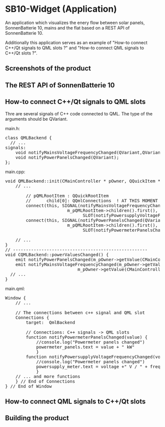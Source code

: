 # SB10-Widget (Application)

An application which visualizes the enery flow between solar panels, SonnenBatterie 10, mains and the flat based on a REST API of SonnenBatterie 10.

Additionally this application serves as an example of "How-to connect C++/Qt signals to QML slots ?" and "How-to connect QML signals to C++/Qt slots ?".

## Screenshots of the product

## The REST API of SonnenBatterie 10

## How-to connect C++/Qt signals to QML slots
Thre are several signals of C++ code connected to QML. The type of the arguments should be QVariant.

main.h:
<pre>
class QMLBackend {
  // ...
signals:
	void notifyMainsVoltageFrequencyChanged(QVariant,QVariant);
	void notifyPowerPanelsChanged(QVariant);
};
</pre>
main.cpp:
<pre>
void QMLBackend::init(CMainController * pOwner, QQuickItem * pQMLRootItem) {
    // ...

		// pQMLRootItem : QQuickRootItem
		//		child[0]: QQmlConnections  ! AT THIS MOMENT !
		connect(this, SIGNAL(notifyMainsVoltageFrequencyChanged(QVariant,QVariant)), 
                        m_pQMLRootItem->children().first(), 
                              SLOT(notifyPowersupplyVoltageFrequencyChanged(QVariant,QVariant)), Qt::QueuedConnection);
		connect(this, SIGNAL(notifyPowerPanelsChanged(QVariant)), 
                        m_pQMLRootItem->children().first(), 
                              SLOT(notifyPowermeterPanelsChanged(QVariant)), Qt::QueuedConnection);
    
    // ...
}
// ----------------------------------------------------
void CQMLBackend::powerValuesChanged() {
	emit notifyPowerPanelsChanged(m_pOwner->getValue(CMainController::EVT_PowerPanels).c_str());
	emit notifyMainsVoltageFrequencyChanged(m_pOwner->getValue(CMainController::EVT_MainsVoltage).c_str(),
					        m_pOwner->getValue(CMainController::EVT_MainsFrequency).c_str());
  // ...
}
</pre>
main.qml:
<pre>
Window {
    // ...

    // The connections between c++ signal and QML slot
    Connections {
        target:  QmlBackend

        // Connections: C++ signals -> QML slots
        function notifyPowermeterPanelsChanged(value) {
            //console.log("Powermeter panels changed")
            powermeter_panels.text = value + " kW"
            }
        function notifyPowersupplyVoltageFrequencyChanged(voltage, frequency) {
            //console.log("Powermeter panels changed")
            powersupply_meter.text = voltage +" V / " + frequency + " Hz"
            }
	// ... and more functions
    } // End of Connections
} // End of Window
</pre>

## How-to connect QML signals to C++/Qt slots

## Building the product
